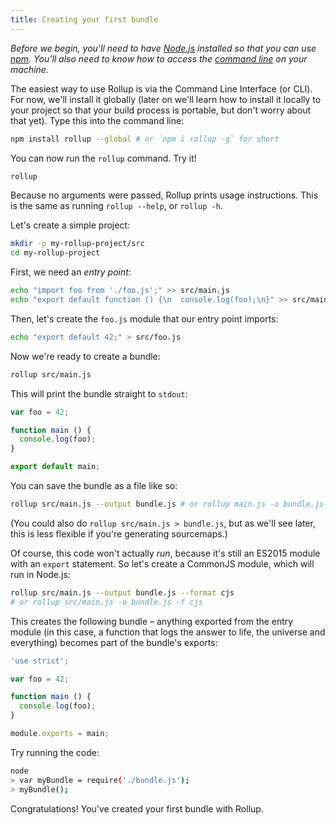 ```yaml
---
title: Creating your first bundle
---
```


*Before we begin, you'll need to have [Node.js](https://nodejs.org) installed so that you can use [npm](https://npmjs.com). You'll also need to know how to access the [command line](https://www.codecademy.com/learn/learn-the-command-line) on your machine.*

The easiest way to use Rollup is via the Command Line Interface (or CLI). For now, we'll install it globally (later on we'll learn how to install it locally to your project so that your build process is portable, but don't worry about that yet). Type this into the command line:

```bash
npm install rollup --global # or `npm i rollup -g` for short
```

You can now run the `rollup` command. Try it!

```bash
rollup
```

Because no arguments were passed, Rollup prints usage instructions. This is the same as running `rollup --help`, or `rollup -h`.

Let's create a simple project:

```bash
mkdir -p my-rollup-project/src
cd my-rollup-project
```

First, we need an *entry point*:

```bash
echo "import foo from './foo.js';" >> src/main.js
echo "export default function () {\n  console.log(foo);\n}" >> src/main.js
```

Then, let's create the `foo.js` module that our entry point imports:

```bash
echo "export default 42;" > src/foo.js
```

Now we're ready to create a bundle:

```bash
rollup src/main.js
```

This will print the bundle straight to `stdout`:

```js
var foo = 42;

function main () {
  console.log(foo);
}

export default main;
```

You can save the bundle as a file like so:

```bash
rollup src/main.js --output bundle.js # or rollup main.js -o bundle.js
```

(You could also do `rollup src/main.js > bundle.js`, but as we'll see later, this is less flexible if you're generating sourcemaps.)

Of course, this code won't actually *run*, because it's still an ES2015 module with an `export` statement. So let's create a CommonJS module, which will run in Node.js:

```bash
rollup src/main.js --output bundle.js --format cjs
# or rollup src/main.js -o bundle.js -f cjs
```

This creates the following bundle – anything exported from the entry module (in this case, a function that logs the answer to life, the universe and everything) becomes part of the bundle's exports:

```js
'use strict';

var foo = 42;

function main () {
  console.log(foo);
}

module.exports = main;
```

Try running the code:

```bash
node
> var myBundle = require('./bundle.js');
> myBundle();
```

Congratulations! You've created your first bundle with Rollup.
